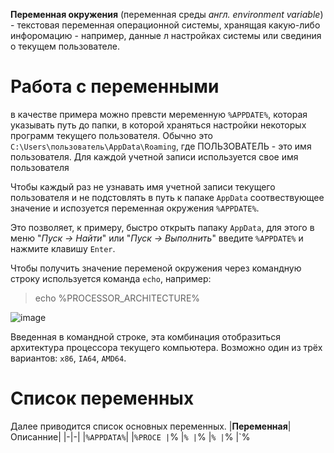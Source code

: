 **Переменная окружения** (переменная среды *англ. environment variable*) - текстовая переменная операционной системы, хранящая какую-либо инфоромацию - например, данные л настройках системы или свединия о текущем пользователе. 

# Работа с переменными 
в качестве примера можно превсти меременную `%APPDATE%`, которая указывать путь до папки, в которой храняться настройки некоторых программ текущего пользователя. Обычно это `C:\Users\пользователь\AppData\Roaming`, где ПОЛЬЗОВАТЕЛЬ - это имя пользователя. Для каждой учетной записи используется свое имя пользователя

Чтобы каждый раз не узнавать имя учетной записи текущего пользователя и не подстовлять в путь к папаке `AppData` соотвествующее значение и испозуется переменная окружения `%APPDATE%`.

Это позволяет, к примеру, быстро открыть папаку `AppData`, для этого в меню "*Пуск -> Найти*" или "*Пуск -> Выполнить*" введите `%APPDATE%`   и нажмите клавишу `Enter`.

Чтобы получить значение переменой окружения через командную строку используется команда `echo`, например:
> echo %PROCESSOR_ARCHITECTURE%

![image](https://user-images.githubusercontent.com/89955519/132613272-1715b611-a3d9-45e2-8a71-79715d3f6a10.png)

Введенная в командной строке, эта комбинация отобразиться архитектура процессора текущего компьютера. Возможно один из трёх вариантов:  `x86`, `IA64`, `AMD64`.

# Список переменных 
Далее приводится список основных переменных.
|**Переменная**|Описанние|
|-|-|
|`%APPDATA%`|
|`%PROCE
|`%
|`%
|`%
|`%
|`%
|`%

